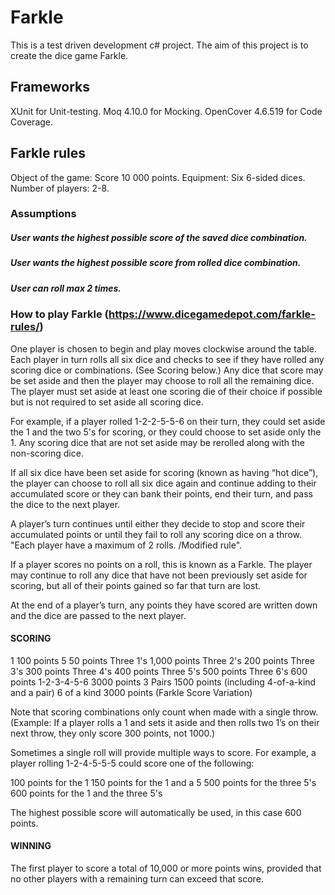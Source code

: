 ﻿# Farkle
This is a test driven development c# project. The aim of this project is to create the dice game Farkle.

## Frameworks
XUnit for Unit-testing.
Moq 4.10.0 for Mocking.
OpenCover 4.6.519 for Code Coverage.

## Farkle rules
Object of the game: Score 10 000 points.
Equipment: Six 6-sided dices.
Number of players: 2-8.

### Assumptions
##### User wants the highest possible score of the saved dice combination.
##### User wants the highest possible score from rolled dice combination.
##### User can roll max 2 times.

### How to play Farkle (https://www.dicegamedepot.com/farkle-rules/)
One player is chosen to begin and play moves clockwise around the table. Each player in turn rolls all six dice and checks to see if they have rolled any scoring dice or combinations. (See Scoring below.) Any dice that score may be set aside and then the player may choose to roll all the remaining dice. The player must set aside at least one scoring die of their choice if possible but is not required to set aside all scoring dice.

For example, if a player rolled 1-2-2-5-5-6 on their turn, they could set aside the 1 and the two 5's for scoring, or they could choose to set aside only the 1. Any scoring dice that are not set aside may be rerolled along with the non-scoring dice.

If all six dice have been set aside for scoring (known as having “hot dice”), the player can choose to roll all six dice again and continue adding to their accumulated score or they can bank their points, end their turn, and pass the dice to the next player.

A player’s turn continues until either they decide to stop and score their accumulated points or until they fail to roll any scoring dice on a throw. "Each player have a maximum of 2 rolls. /Modified rule". 

If a player scores no points on a roll, this is known as a Farkle. The player may continue to roll any dice that have not been previously set aside for scoring, but all of their points gained so far that turn are lost.

At the end of a player’s turn, any points they have scored are written down and the dice are passed to the next player.

#### SCORING
1	100 points
5	50 points
Three 1's	1,000 points
Three 2's	200 points
Three 3's	300 points
Three 4's	400 points
Three 5's	500 points
Three 6's	600 points
1-2-3-4-5-6 	3000 points
3 Pairs	1500 points (including 4-of-a-kind and a pair)
6 of a kind	3000 points (Farkle Score Variation)

Note that scoring combinations only count when made with a single throw. (Example: If a player rolls a 1 and sets it aside and then rolls two 1’s on their next throw, they only score 300 points, not 1000.)

Sometimes a single roll will provide multiple ways to score. For example, a player rolling 1-2-4-5-5-5 could score one of the following:

100 points for the 1
150 points for the 1 and a 5
500 points for the three 5's
600 points for the 1 and the three 5's

The highest possible score will automatically be used, in this case 600 points.

#### WINNING 
The first player to score a total of 10,000 or more points wins, provided that no other players with a remaining turn can exceed that score.

